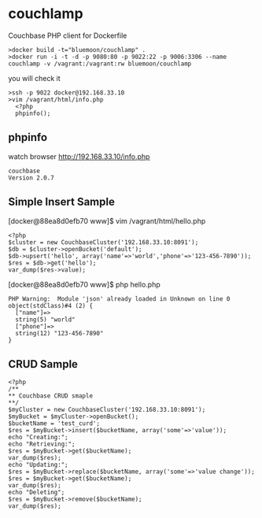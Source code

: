 # couchlamp

Couchbase PHP client for Dockerfile
```
>docker build -t="bluemoon/couchlamp" .
>docker run -i -t -d -p 9080:80 -p 9022:22 -p 9006:3306 --name couchlamp -v /vagrant:/vagrant:rw bluemoon/couchlamp
```


you will check it
```
>ssh -p 9022 docker@192.168.33.10
>vim /vagrant/html/info.php
  <?php
  phpinfo();
```

## phpinfo

watch browser http://192.168.33.10/info.php
```
couchbase
Version	2.0.7
```

## Simple Insert Sample

[docker@88ea8d0efb70 www]$ vim /vagrant/html/hello.php 
```
<?php
$cluster = new CouchbaseCluster('192.168.33.10:8091');
$db = $cluster->openBucket('default');
$db->upsert('hello', array('name'=>'world','phone'=>'123-456-7890'));
$res = $db->get('hello');
var_dump($res->value);
```
[docker@88ea8d0efb70 www]$ php hello.php 
```
PHP Warning:  Module 'json' already loaded in Unknown on line 0
object(stdClass)#4 (2) {
  ["name"]=>
  string(5) "world"
  ["phone"]=>
  string(12) "123-456-7890"
}
```

## CRUD Sample
```
<?php
/**
** Couchbase CRUD smaple
**/
$myCluster = new CouchbaseCluster('192.168.33.10:8091');
$myBucket = $myCluster->openBucket();
$bucketName = 'test_curd';
$res = $myBucket->insert($bucketName, array('some'=>'value'));
echo "Creating:";
echo "Retrieving:";
$res = $myBucket->get($bucketName);
var_dump($res);
echo "Updating:";
$res = $myBucket->replace($bucketName, array('some'=>'value change'));
$res = $myBucket->get($bucketName);
var_dump($res);
echo "Deleting";
$res = $myBucket->remove($bucketName);
var_dump($res);
```

